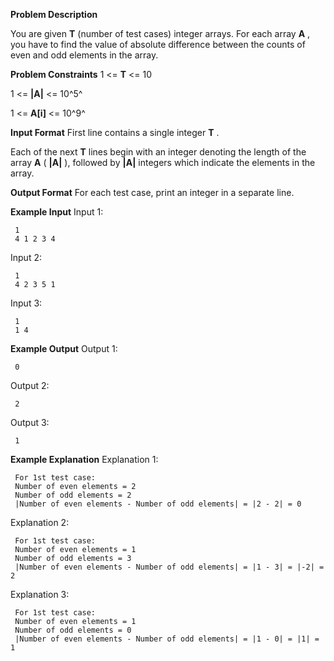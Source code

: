 **Problem Description**

You are given **T** (number of test cases) integer arrays. For each array **A** , you have to find the value of absolute difference between the counts of even and odd elements in the array.

**Problem Constraints**
1 <= **T** <= 10

1 <= **|A|** <= 10^5^

1 <= **A[i]** <= 10^9^

**Input Format**
First line contains a single integer **T** .

Each of the next **T** lines begin with an integer denoting the length of the array **A** ( **|A|** ), followed by **|A|** integers which indicate the elements in the array.

**Output Format**
For each test case, print an integer in a separate line.

**Example Input**
Input 1:

```
 1
 4 1 2 3 4
```

Input 2:

```
 1
 4 2 3 5 1
```

Input 3:

```
 1
 1 4
```

**Example Output**
Output 1:

```
 0
```

Output 2:

```
 2
```

Output 3:

```
 1
```

**Example Explanation**
Explanation 1:

```
 For 1st test case:
 Number of even elements = 2
 Number of odd elements = 2
 |Number of even elements - Number of odd elements| = |2 - 2| = 0
```

Explanation 2:

```
 For 1st test case:
 Number of even elements = 1
 Number of odd elements = 3
 |Number of even elements - Number of odd elements| = |1 - 3| = |-2| = 2
```

Explanation 3:

```
 For 1st test case:
 Number of even elements = 1
 Number of odd elements = 0
 |Number of even elements - Number of odd elements| = |1 - 0| = |1| = 1
```
